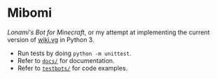 # Mibomi

*Lonami's Bot for Minecraft*, or my attempt at implementing
the current version of [wiki.vg](https://wiki.vg) in Python 3.

* Run tests by doing `python -m unittest`.
* Refer to [`docs/`](docs/) for documentation.
* Refer to [`testbots/`](testbots/) for code examples.
